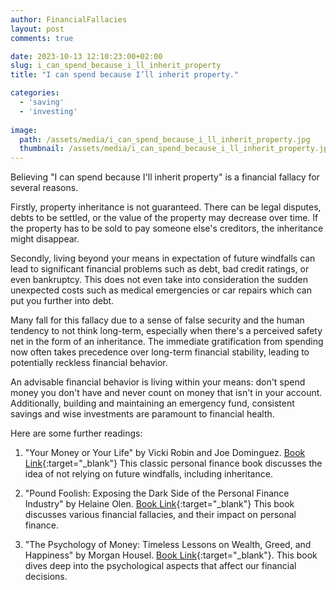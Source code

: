 ```yaml
---
author: FinancialFallacies
layout: post
comments: true

date: 2023-10-13 12:10:23:00+02:00  
slug: i_can_spend_because_i_ll_inherit_property
title: "I can spend because I’ll inherit property."

categories:
  - 'saving'
  - 'investing'
  
image:
  path: /assets/media/i_can_spend_because_i_ll_inherit_property.jpg
  thumbnail: /assets/media/i_can_spend_because_i_ll_inherit_property.jpg
---
```


Believing "I can spend because I'll inherit property" is a financial fallacy for several reasons. 

Firstly, property inheritance is not guaranteed. There can be legal disputes, debts to be settled, or the value of the property may decrease over time. If the property has to be sold to pay someone else's creditors, the inheritance might disappear. 

Secondly, living beyond your means in expectation of future windfalls can lead to significant financial problems such as debt, bad credit ratings, or even bankruptcy. This does not even take into consideration the sudden unexpected costs such as medical emergencies or car repairs which can put you further into debt. 

Many fall for this fallacy due to a sense of false security and the human tendency to not think long-term, especially when there's a perceived safety net in the form of an inheritance. The immediate gratification from spending now often takes precedence over long-term financial stability, leading to potentially reckless financial behavior.

An advisable financial behavior is living within your means: don't spend money you don't have and never count on money that isn't in your account. Additionally, building and maintaining an emergency fund, consistent savings and wise investments are paramount to financial health. 

Here are some further readings:

1. "Your Money or Your Life" by Vicki Robin and Joe Dominguez. [Book Link](https://www.amazon.com/Your-Money-Life-Transforming-Relationship/dp/0143115766/ref=nosim?tag=financialfall-20){:target="_blank"}
This classic personal finance book discusses the idea of not relying on future windfalls, including inheritance.

2. "Pound Foolish: Exposing the Dark Side of the Personal Finance Industry" by Helaine Olen. [Book Link](https://www.amazon.com/Pound-Foolish-Exposing-Personal-Industry/dp/159184679X/ref=nosim?tag=financialfall-20){:target="_blank"}
This book discusses various financial fallacies, and their impact on personal finance.

3. "The Psychology of Money: Timeless Lessons on Wealth, Greed, and Happiness" by Morgan Housel. [Book Link](https://www.amazon.com/Psychology-Money-Timeless-lessons-happiness/dp/0857197681/ref=nosim?tag=financialfall-20){:target="_blank"}.
This book dives deep into the psychological aspects that affect our financial decisions.
